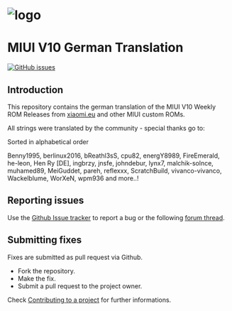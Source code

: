 # ![logo](https://i62.servimg.com/u/f62/18/23/59/53/miui-110.png)
# MIUI V10 German Translation

[![GitHub issues](https://img.shields.io/github/issues-raw/berlinux2016/MIUI10.svg)](https://github.com/berlinux2016/MIUI10/issues "GitHub issues")

## Introduction

This repository contains the german translation of the MIUI V10 Weekly ROM Releases from [xiaomi.eu](https://xiaomi.eu/community/forums/miui-rom-releases.103/) and other MIUI custom ROMs.

All strings were translated by the community - special thanks go to:

Sorted in alphabetical order

Benny1995, berlinux2016, bReathl3sS, cpu82, energY8989, FireEmerald, he-leon, Hen Ry [DE], ingbrzy, jnsfe, johndebur, lynx7, malchik-solnce, muhamed89, MeiGuddet, pareh, reflexxx, ScratchBuild, vivanco-vivanco, Wackelblume, WorXeN, wpm936 and more..!

## Reporting issues

Use the [Github Issue tracker](https://github.com/berlinux2016/MIUI10/issues) to report a bug or the following [forum thread](https://xiaomi.eu/community/threads/miui-10-neue-strings-mithilfe-gesucht.44394/).


## Submitting fixes

Fixes are submitted as pull request via Github.

- Fork the repository.
- Make the fix.
- Submit a pull request to the project owner.

Check [Contributing to a project](https://guides.github.com/activities/forking) for further informations.
